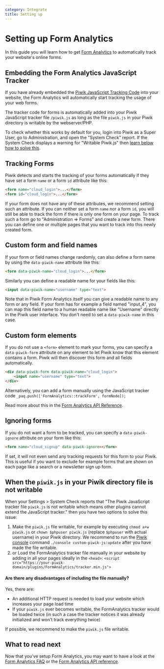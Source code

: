 ```yaml
---
category: Integrate
title: Setting up
---
```

# Setting up Form Analytics

In this guide you will learn how to get [Form Analytics](http://www.form-analytics.net/) to automatically track your website's online forms.

## Embedding the Form Analytics JavaScript Tracker

If you have already embedded the [Piwik JavaScript Tracking Code](/guides/tracking-javascript-guide) into your website,
the Form Analytics will automatically start tracking the usage of your web forms. 

The tracker code for forms is automatically added into your Piwik JavaScript tracker file `/piwik.js` as long as the file `piwik.js` in your Piwik directory is writable by the webserver/PHP.
 
To check whether this works by default for you, login into Piwik as a Super User, go to Administration, and open the "System Check" report. 
If the System Check displays a warning for "Writable Piwik.js" then [learn below how to solve this](#when-the-piwikjs-in-your-piwik-directory-file-is-not-writable).

## Tracking Forms

Piwik detects and starts the tracking of your forms automatically if they have set a form `name` or a form `id` attribute like this:

```html
<form name="cloud_login">...</form>
<form id="cloud_login">...</form>
```

If your form does not have any of these attributes, we recommend setting such an attribute. If you can neither set a form `name`
nor a form `id`, you will still be able to track the form if there is only one form on your page. To track such a form go to
"Administration => Forms" and create a new form. There you can define one or multiple pages that you want to track into this
newly created form.

## Custom form and field names

If your form or field names change randomly, can also define a form name by using the `data-piwik-name` attribute like this:

```html
<form data-piwik-name="cloud_login">...</form>
```

Similarly you can define a readable name for your fields like this:

```html
<input data-piwik-name="username" type="text">
```

Note that in Piwik Form Analytics itself you can give a readable name to any form or any field. If your form has for example a field named "input_4",
you can map this field name to a human readable name like "Username" directly in the Piwik user interface. 
You don't need to set a `data-piwik-name` in this case.

## Custom form elements

If you do not use a `<form>` element to mark your forms, you can specify a `data-piwik-form` attribute on any element 
to let Piwik know that this element contains a form. Piwik will then discover this form and all fields automatically.

```html
<div data-piwik-form data-piwik-name="cloud_login">
    <input name="username" type="text">
</div>
```

Alternatively, you can add a form manually using the JavaScript tracker code `_paq.push(['FormAnalytics::trackForm', formNode]);`

Read more about this in the [Form Analytics API Reference](/guides/form-analytics/reference).

## Ignoring forms

If you do not want a form to be tracked, you can specify a `data-piwik-ignore` attribute on your form like this:

```html
<form name="cloud_signup" data-piwik-ignore></form>
```

If set, it will not even send any tracking requests for this form to your Piwik. This is useful if you want to exclude
for example forms that are shown on each page like a search or a newsletter sign up form.

## When the `piwik.js` in your Piwik directory file is not writable
 
When your Settings > System Check reports that "The Piwik JavaScript tracker file `piwik.js` is not writable 
which means other plugins cannot extend the JavaScript tracker." then you have two options to solve this issue:

1. Make the `piwik.js` file writable, for example by executing `chmod a+w piwik.js` or `chown $phpuser piwik.js` (replace `$phpuser` with actual username) in your Piwik directory. 
We recommend to run the [Piwik console](/guides/piwik-on-the-command-line) command `./console custom-piwik-js:update` after you have made the file writable.
2. or Load the FormAnalytics tracker file manually in your website by adding in all your pages ideally in the `<head>`: 
   `<script src="https://your-piwik-domain/plugins/FormAnalytics/tracker.min.js">`

#### Are there any disadvantages of including the file manually?

Yes, there are:

* An additional HTTP request is needed to load your website which increases your page load time
* If your `piwik.js` ever becomes writable, the FormAnalytics tracker would be loaded twice (in such a case the tracker notices it was already initialized and won't track everything twice)

If possible, we recommend to make the `piwik.js` file writable.

## What to read next

Now that you've setup Form Analytics, you may want to have a look at the [Form Analytics FAQ](/guides/form-analytics/faq) or the [Form Analytics API reference](/guides/form-analytics/reference).
